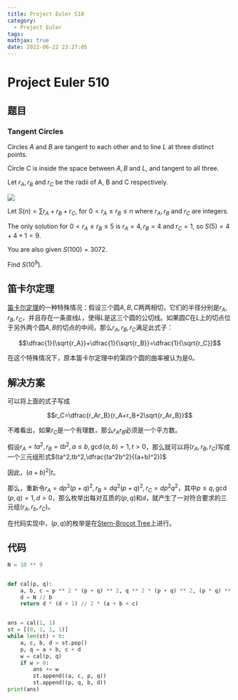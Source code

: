 ```yaml
---
title: Project Euler 510
category:
  - Project Euler
tags:
mathjax: true
date: 2022-06-22 23:27:05
---
```


<escape><!-- more --></escape>

# Project Euler 510

## 题目

### Tangent Circles

Circles $A$ and $B$ are tangent to each other and to line $L$ at three distinct points.

Circle $C$ is inside the space between $A, B$ and $L$, and tangent to all three.

Let $r_A, r_B$ and $r_C$ be the radii of A, B and C respectively.

![](../images/p510_tangent_circles.png)

Let $S(n)=\sum r_A+r_B+r_C$, for $0<r_A\le r_B\le n$ where $r_A, r_B$ and $r_C$ are integers.

The only solution for $0<r_A\le r_B\le5$ is $r_A=4, r_B=4$ and $r_C=1$, so $S(5)=4+4+1=9$.

You are also given $S(100)=3072$.

Find $S(10^9)$.

## 笛卡尔定理

[笛卡尔定理](https://en.wikipedia.org/wiki/Descartes%27_theorem#Special_cases)的一种特殊情况：假设三个圆$A,B,C$两两相切，它们的半径分别是$r_A,r_B,r_C$，并且存在一条直线$L$，使得$L$是这三个圆的公切线。如果圆$C$在$L$上的切点位于另外两个圆$A,B$的切点的中间，那么$r_A,r_B,r_C$满足此式子：

$$\dfrac{1}{\sqrt{r_A}}+\dfrac{1}{\sqrt{r_B}}=\dfrac{1}{\sqrt{r_C}}$$

在这个特殊情况下，原本笛卡尔定理中的第四个圆的曲率被认为是$0$。

## 解决方案

可以将上面的式子写成

$$r_C=\dfrac{r_Ar_B}{r_A+r_B+2\sqrt{r_Ar_B}}$$

不难看出，如果$r_C$是一个有理数，那么$r_Ar_B$必须是一个平方数。

假设$r_A=ta^2,r_B=tb^2,a\le b,\gcd(a,b)=1,t>0$，那么就可以将$(r_A,r_B,r_C)$写成一个三元组形式$(ta^2,tb^2,\dfrac{ta^2b^2}{(a+b)^2})$

因此，$(a+b)^2|t$。

那么，重新令$r_A=dp^2(p+q)^2,r_B=dq^2(p+q)^2,r_C=dp^2q^2$，其中$p\le q,\gcd(p,q)=1,d>0$，那么枚举出每对互质的$(p,q)$和$d$，就产生了一对符合要求的三元组$(r_A,r_b,r_C)$。

在代码实现中，$(p,q)$的枚举是在[Stern-Brocot Tree](https://en.wikipedia.org/wiki/Stern%E2%80%93Brocot_tree)上进行。

## 代码

```py
N = 10 ** 9


def cal(p, q):
    a, b, c = p ** 2 * (p + q) ** 2, q ** 2 * (p + q) ** 2, (p * q) ** 2
    d = N // b
    return d * (d + 1) // 2 * (a + b + c)


ans = cal(1, 1)
st = [(0, 1, 1, 1)]
while len(st) > 0:
    a, c, b, d = st.pop()
    p, q = a + b, c + d
    w = cal(p, q)
    if w > 0:
        ans += w
        st.append((a, c, p, q))
        st.append((p, q, b, d))
print(ans)

```
